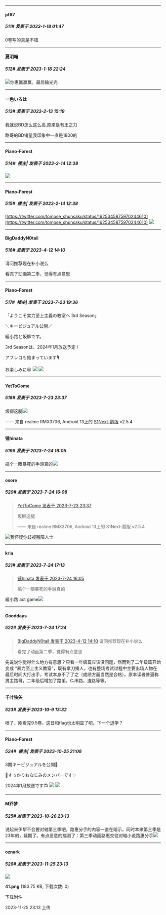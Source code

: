 

*****

####  pf67  
##### 511#       发表于 2023-1-18 01:47

0卷写的真是不错



*****

####  夏明翰  
##### 512#       发表于 2023-1-18 22:24

<img src="https://static.saraba1st.com/image/smiley/face2017/037.png" referrerpolicy="no-referrer">你惠赢赢赢，最后输光光

*****

####  一色いろは  
##### 513#       发表于 2023-2-13 15:19

我就说BD怎么这么高,原来是有王之力

路哥的BD销量我印象中一直是1800的


*****

####  Piano-Forest  
##### 514#         楼主| 发表于 2023-2-14 12:38

<img src="https://p.sda1.dev/9/53709e1a1da291f4e18b3969e20811c5/20230214_123523.jpg" referrerpolicy="no-referrer">

*****

####  Piano-Forest  
##### 515#         楼主| 发表于 2023-2-14 12:38

[https://twitter.com/tomose_shunsaku/status/1625345875970244610](https://twitter.com/tomose_shunsaku/status/1625345875970244610)
<img src="https://p.sda1.dev/9/abdb969c8c5d75c70a82bf13df103379/20230214_123510.jpg" referrerpolicy="no-referrer">

*****

####  BigDaddyN0tail  
##### 516#       发表于 2023-4-12 14:10

请问推荐现在补小说么

看完了动画第二季，觉得有点意思

*****

####  Piano-Forest  
##### 517#         楼主| 发表于 2023-7-23 19:36

「ようこそ実力至上主義の教室へ 3rd Season」

＼キービジュアル公開／

綾小路と坂柳です。

3rd Seasonは、2024年1月放送予定！

アフレコも始まっています🎙

お楽しみに😃
<img src="https://p.sda1.dev/12/0b3905170dec060fa559e87ddafca7c3/20230723_193409.jpg" referrerpolicy="no-referrer">
<img src="https://p.sda1.dev/12/16e2789d7713507757b0d3028ebc4dd1/vis.webp" referrerpolicy="no-referrer">


*****

####  YetToCome  
##### 518#       发表于 2023-7-23 23:37

坂柳这腿<img src="https://static.saraba1st.com/image/smiley/face2017/004.gif" referrerpolicy="no-referrer">

—— 来自 realme RMX3706, Android 13上的 [S1Next-鹅版](https://github.com/ykrank/S1-Next/releases) v2.5.4


*****

####  镜hinata  
##### 519#       发表于 2023-7-24 16:05

搞个一眼暴死的手游真的<img src="https://static.saraba1st.com/image/smiley/face2017/004.gif" referrerpolicy="no-referrer">

*****

####  osore  
##### 520#       发表于 2023-7-24 16:08

<blockquote><a href="httphttps://bbs.saraba1st.com/2b/forum.php?mod=redirect&amp;goto=findpost&amp;pid=61764271&amp;ptid=2053681" target="_blank">YetToCome 发表于 2023-7-23 23:37</a>

坂柳这腿

—— 来自 realme RMX3706, Android 13上的 S1Next-鹅版 v2.5.4</blockquote>
<img src="https://static.saraba1st.com/image/smiley/face2017/118.png" referrerpolicy="no-referrer">我怀疑你歧视残障人士


*****

####  kria  
##### 521#       发表于 2023-7-24 17:13

<blockquote><a href="httphttps://bbs.saraba1st.com/2b/forum.php?mod=redirect&amp;goto=findpost&amp;pid=61771244&amp;ptid=2053681" target="_blank">镜hinata 发表于 2023-7-24 16:05</a>

搞个一眼暴死的手游真的</blockquote>
綾小路 act game<img src="https://static.saraba1st.com/image/smiley/face2017/053.png" referrerpolicy="no-referrer">


*****

####  Gooddays  
##### 522#       发表于 2023-7-24 17:24

<blockquote><a href="httphttps://bbs.saraba1st.com/2b/forum.php?mod=redirect&amp;goto=findpost&amp;pid=60426373&amp;ptid=2053681" target="_blank">BigDaddyN0tail 发表于 2023-4-12 14:10</a>
请问推荐现在补小说么

看完了动画第二季，觉得有点意思</blockquote>
先说说你觉得什么地方有意思？只看一年级篇应该没问题，然而到了二年级篇开始变成 “暴力至上主义教室”，既有拿刀捅人，也有整场考试过程中主要出场人物在最后时间大打出手，考试本身不了了之（成绩方面当然是合格）。原本读者普遍称男主路哥，二年级后增加了路弟，CJB路，渣路等等。

*****

####  千叶铁矢  
##### 523#       发表于 2023-10-9 13:32

喷了，刚看完9.5卷，这日和flag也太明显了吧，下一个退学？

*****

####  Piano-Forest  
##### 524#         楼主| 发表于 2023-10-25 21:08

3期キービジュアルを公開🎉

👀すっかりおなじみのメンバーです✨

2024年1月放送です📺
<img src="https://p.sda1.dev/13/08c1fdd948a445dd4dea9fe44aa6e991/vis-s3t2.jpg" referrerpolicy="no-referrer">
<img src="https://p.sda1.dev/13/250242a898730e2f33e94b89fd811be8/vis.webp" referrerpolicy="no-referrer">


*****

####  M乔梦  
##### 525#       发表于 2023-10-26 23:13

说起来伊犁不会要对轴第三季吧。路惠分手的内容一直在暗示，同时本来第三季是23年的，延期了。有点恶意的揣测了：第三季动画路惠交往对轴小说路惠分手<img src="https://static.saraba1st.com/image/smiley/face2017/046.png" referrerpolicy="no-referrer">

*****

####  oznark  
##### 526#       发表于 2023-11-25 23:13

<img src="https://img.saraba1st.com/forum/202311/25/081303f63fkak3dnvk2xku.png" referrerpolicy="no-referrer">

<strong>41.png</strong> (183.75 KB, 下载次数: 0)

下载附件

2023-11-25 23:13 上传

